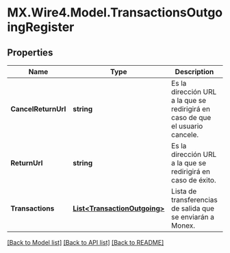 # MX.Wire4.Model.TransactionsOutgoingRegister
## Properties

Name | Type | Description | Notes
------------ | ------------- | ------------- | -------------
**CancelReturnUrl** | **string** | Es la dirección URL a la que se redirigirá en caso de que el usuario cancele. | 
**ReturnUrl** | **string** | Es la dirección URL a la que se redirigirá en caso de éxito. | 
**Transactions** | [**List&lt;TransactionOutgoing&gt;**](TransactionOutgoing.md) | Lista de transferencias de salida que se enviarán a Monex. | 

[[Back to Model list]](../README.md#documentation-for-models) [[Back to API list]](../README.md#documentation-for-api-endpoints) [[Back to README]](../README.md)

